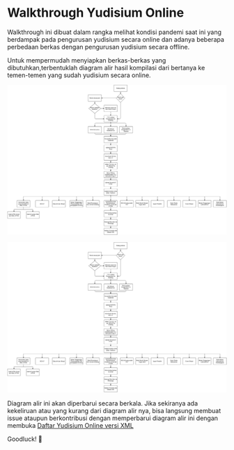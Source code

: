 # Walkthrough Yudisium Online

Walkthrough ini dibuat dalam rangka melihat kondisi pandemi saat ini yang berdampak pada pengurusan yudisium secara online dan adanya beberapa perbedaan berkas dengan pengurusan yudisium secara offline.

Untuk mempermudah menyiapkan berkas-berkas yang dibutuhkan,terbentuklah diagram alir hasil kompilasi dari bertanya ke temen-temen yang sudah yudisium secara online.

![daftar-yudisium-online](img/daftar-yudisium-online.png)
<p align="center">
    <img src="img/daftar-yudisium-online.png">
</p>

Diagram alir ini akan diperbarui secara berkala. Jika sekiranya ada kekeliruan atau yang kurang dari diagram alir nya, bisa langsung membuat issue ataupun berkontribusi dengan memperbarui diagram alir ini dengan membuka [Daftar Yudisium Online versi XML](img/daftar-yudisium-online.xml)

Goodluck! 🎉

